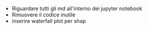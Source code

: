 - Riguardare tutti gli md all'interno dei jupyter notebook
- Rimuovere il codice inutile
- inserire waterfall plot per shap